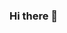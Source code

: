 ### Hi there 👋

<!--
**steedev/steedev** is a ✨ _special_ ✨ repository because its `README.md` (this file) appears on your GitHub profile.

Here are some ideas to get you started:

- 🌱 I’m currently learning python
- 💬 Ask me about anything
- 📫 How to reach me: steedev0@gmail.com
- ⚡ Fun fact: What is the difference between computer and laundry?
It hangs differently.
-->

